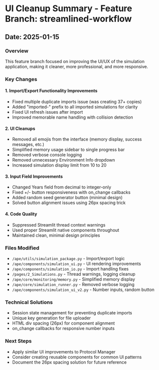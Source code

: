 # UI Cleanup Summary - Feature Branch: streamlined-workflow

## Date: 2025-01-15

### Overview
This feature branch focused on improving the UI/UX of the simulation application, making it cleaner, more professional, and more responsive.

### Key Changes

#### 1. Import/Export Functionality Improvements
- Fixed multiple duplicate imports issue (was creating 37+ copies)
- Added "imported-" prefix to all imported simulations for clarity
- Fixed UI refresh issues after import
- Improved memorable name handling with collision detection

#### 2. UI Cleanups
- Removed all emojis from the interface (memory display, success messages, etc.)
- Simplified memory usage sidebar to single progress bar
- Removed verbose console logging
- Removed unnecessary Environment Info dropdown
- Increased simulation display limit from 10 to 20

#### 3. Input Field Improvements
- Changed Years field from decimal to integer-only
- Fixed +/- button responsiveness with on_change callbacks
- Added random seed generator button (minimal design)
- Solved button alignment issues using 26px spacing trick

#### 4. Code Quality
- Suppressed Streamlit thread context warnings
- Used proper Streamlit native components throughout
- Maintained clean, minimal design principles

### Files Modified
- `/ape/utils/simulation_package.py` - Import/export logic
- `/ape/components/simulation_ui.py` - UI rendering improvements
- `/ape/components/simulation_io.py` - Import handling fixes
- `/pages/2_Simulations.py` - Thread warnings, logging cleanup
- `/ape/core/monitoring/memory.py` - Simplified memory display
- `/ape/core/simulation_runner.py` - Removed verbose logging
- `/ape/components/simulation_ui_v2.py` - Number inputs, random button

### Technical Solutions
- Session state management for preventing duplicate imports
- Unique key generation for file uploader
- HTML div spacing (26px) for component alignment
- on_change callbacks for responsive number inputs

### Next Steps
- Apply similar UI improvements to Protocol Manager
- Consider creating reusable components for common UI patterns
- Document the 26px spacing solution for future reference